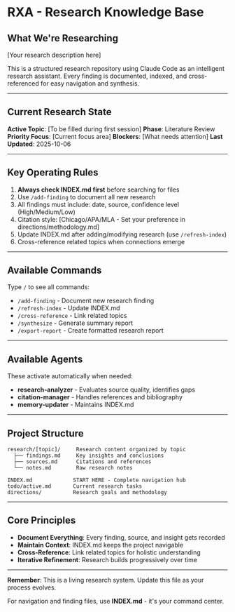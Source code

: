 # RXA - Research Knowledge Base

## What We're Researching
[Your research description here]

This is a structured research repository using Claude Code as an intelligent research assistant. Every finding is documented, indexed, and cross-referenced for easy navigation and synthesis.

---

## Current Research State
**Active Topic**: [To be filled during first session]
**Phase**: Literature Review
**Priority Focus**: [Current focus area]
**Blockers**: [What needs attention]
**Last Updated**: 2025-10-06

---

## Key Operating Rules

1. **Always check INDEX.md first** before searching for files
2. Use `/add-finding` to document all new research
3. All findings must include: date, source, confidence level (High/Medium/Low)
4. Citation style: [Chicago/APA/MLA - Set your preference in directions/methodology.md]
5. Update INDEX.md after adding/modifying research (use `/refresh-index`)
6. Cross-reference related topics when connections emerge

---

## Available Commands

Type `/` to see all commands:
- `/add-finding` - Document new research finding
- `/refresh-index` - Update INDEX.md
- `/cross-reference` - Link related topics
- `/synthesize` - Generate summary report
- `/export-report` - Create formatted research report

---

## Available Agents

These activate automatically when needed:
- **research-analyzer** - Evaluates source quality, identifies gaps
- **citation-manager** - Handles references and bibliography
- **memory-updater** - Maintains INDEX.md

---

## Project Structure

```
research/[topic]/     Research content organized by topic
  ├── findings.md     Key insights and conclusions
  ├── sources.md      Citations and references
  └── notes.md        Raw research notes

INDEX.md             START HERE - Complete navigation hub
todo/active.md       Current research tasks
directions/          Research goals and methodology
```

---

## Core Principles

- **Document Everything**: Every finding, source, and insight gets recorded
- **Maintain Context**: INDEX.md keeps the project navigable
- **Cross-Reference**: Link related topics for holistic understanding
- **Iterative Refinement**: Research builds progressively over time

---

**Remember**: This is a living research system. Update this file as your process evolves.

For navigation and finding files, use **INDEX.md** - it's your command center.
